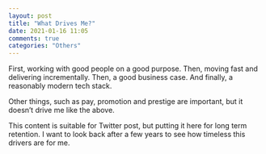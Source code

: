 ```yaml
---
layout: post
title: "What Drives Me?"
date: 2021-01-16 11:05
comments: true
categories: "Others"
---
```


First, working with good people on a good purpose. Then, moving fast and delivering incrementally. Then, a good business case. And finally, a reasonably modern tech stack.

Other things, such as pay, promotion and prestige are important, but it doesn’t drive me like the above.

This content is suitable for Twitter post, but putting it here for long term retention. I want to look back after a few years to see how timeless this drivers are for me.